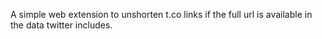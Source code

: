 A simple web extension to unshorten t.co links if the full url is available in
the data twitter includes.
